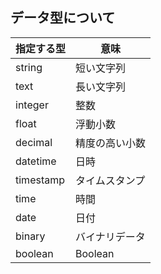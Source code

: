 ## データ型について

指定する型 | 意味
--- | ---
string | 短い文字列
text | 長い文字列
integer | 整数
float | 浮動小数
decimal | 精度の高い小数
datetime | 日時
timestamp | タイムスタンプ
time | 時間
date | 日付
binary | バイナリデータ
boolean | Boolean


